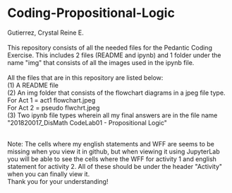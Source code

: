 # Coding-Propositional-Logic
Gutierrez, Crystal Reine E. <br><br>
This repository consists of all the needed files for the Pedantic Coding Exercise. This includes 2 files (README and ipynb) and 1 folder under the name "img" that consists of all the images used in the ipynb file. <br><br>
All the files that are in this repository are listed below:<br>
(1) A README file<br>
(2) An img folder that consists of the flowchart diagrams in a jpeg file type.<br>
    For Act 1 = act1 flowchart.jpeg<br>
    For Act 2 = pseudo flwchrt.jpeg<br>
(3) Two ipynb file types wherein all my final answers are in the file name "201820017_DisMath CodeLab01 - Propositional Logic"<br><br>

Note: The cells where my english statements and WFF are seems to be missing when you view it in github, but when viewing it using JupyterLab you will be able to see the cells where the WFF for activity 1 and english statement for activity 2. All of these should be under the header "Activity" when you can finally view it.<br>
Thank you for your understanding!
